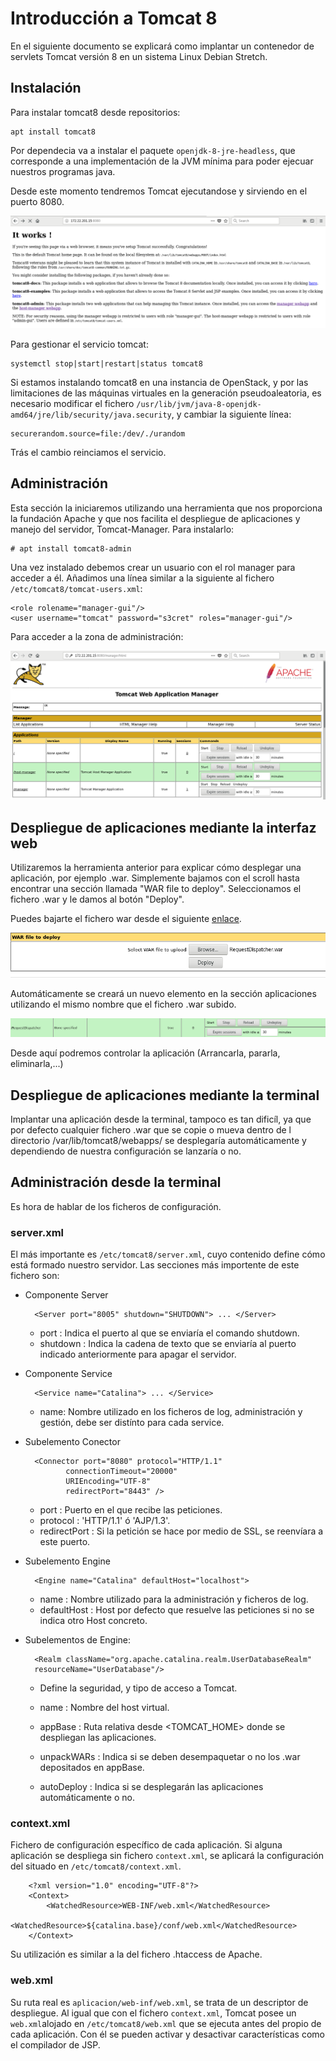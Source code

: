 # Introducción a Tomcat 8

En el siguiente documento se explicará como implantar un contenedor de servlets Tomcat versión 8 en un sistema Linux Debian Stretch.

## Instalación

Para instalar tomcat8 desde repositorios:
	
	apt install tomcat8

Por dependecia va a instalar el paquete `openjdk-8-jre-headless`, que corresponde a una implementación de la JVM mínima para poder ejecuar nuestros programas java.

Desde este momento tendremos Tomcat ejecutandose y sirviendo en el puerto 8080.

![tomcat](img/tomcat1.png)

Para gestionar el servicio tomcat:

	systemctl stop|start|restart|status tomcat8

Si estamos instalando tomcat8 en una instancia de OpenStack, y por las limitaciones de las máquinas virtuales en la generación pseudoaleatoria, es necesario modificar el fichero `/usr/lib/jvm/java-8-openjdk-amd64/jre/lib/security/java.security`, y cambiar la siguiente línea:

	securerandom.source=file:/dev/./urandom

Trás el cambio reinciamos el servicio.

## Administración

Esta sección la iniciaremos utilizando una herramienta que nos proporciona la fundación Apache y que nos facilita el despliegue de aplicaciones y manejo del servidor, Tomcat-Manager. Para instalarlo:

	# apt install tomcat8-admin

Una vez instalado debemos crear un usuario con el rol manager para acceder a él. Añadimos una línea similar a la siguiente al fichero `/etc/tomcat8/tomcat-users.xml`:

	<role rolename="manager-gui"/>
	<user username="tomcat" password="s3cret" roles="manager-gui"/>

Para acceder a la zona de administración:

![tomcat](img/tomcat2.png)
 
## Despliegue de aplicaciones mediante la interfaz web

Utilizaremos la herramienta anterior para explicar cómo desplegar una aplicación, por ejemplo .war. Simplemente bajamos con el scroll hasta encontrar una sección llamada "WAR file to deploy". Seleccionamos el fichero .war y le damos al botón "Deploy".

Puedes bajarte el fichero war desde el siguiente [enlace](https://github.com/josedom24/iawgs_doc/raw/master/unidades/u5/war/RequestDispatcher.war).

![tomcat](img/tomcat3.png)

Automáticamente se creará un nuevo elemento en la sección aplicaciones utilizando el mismo
nombre que el fichero .war subido.

![tomcat](img/tomcat4.png)

Desde aquí podremos controlar la aplicación (Arrancarla, pararla, eliminarla,...)

## Despliegue de aplicaciones mediante la terminal

Implantar una aplicación desde la terminal, tampoco es tan dificíl, ya que por defecto cualquier fichero .war que se copie o mueva dentro de l directorio /var/lib/tomcat8/webapps/ se desplegaría automáticamente y dependiendo de nuestra configuración se lanzaría o no.

## Administración desde la terminal

Es hora de hablar de los ficheros de configuración. 

### server.xml

El más importante es `/etc/tomcat8/server.xml`, cuyo contenido define cómo está formado nuestro servidor. Las secciones más importente de este fichero son:

* Componente Server
		
		<Server port="8005" shutdown="SHUTDOWN"> ... </Server>

	* port : Indica el puerto al que se enviaría el comando shutdown.
	* shutdown : Indica la cadena de texto que se enviaría al puerto indicado anteriormente para apagar el servidor.

* Componente Service
  
		<Service name="Catalina"> ... </Service>
	
	* name: Nombre utilizado en los ficheros de log, administración y gestión, debe ser distínto para cada service.

* Subelemento Conector

		<Connector port="8080" protocol="HTTP/1.1" 
               connectionTimeout="20000" 
               URIEncoding="UTF-8" 
               redirectPort="8443" /> 

	* port : Puerto en el que recibe las peticiones.
	* protocol : 'HTTP/1.1' ó 'AJP/1.3'.
	* redirectPort : Si la petición se hace por medio de SSL, se reenvíara a este puerto.

* Subelemento Engine

		<Engine name="Catalina" defaultHost="localhost"> 

	* name : Nombre utilizado para la administración y ficheros de log.
	* defaultHost : Host por defecto que resuelve las peticiones si no se indica otro Host concreto.

* Subelementos de Engine:

		<Realm className="org.apache.catalina.realm.UserDatabaseRealm" 
		resourceName="UserDatabase"/> 

	* Define la seguridad, y tipo de acceso a Tomcat.

		<Host name="localhost"  appBase="webapps" 
            unpackWARs="true" autoDeploy="true" 
            xmlValidation="false" xmlNamespaceAware="false"> 
		</Host> 

	* name : Nombre del host virtual.
	* appBase : Ruta relativa desde <TOMCAT_HOME> donde se despliegan las aplicaciones.
	* unpackWARs : Indica si se deben desempaquetar o no los .war depositados en appBase.
	* autoDeploy : Indica si se desplegarán las aplicaciones automáticamente o no.

### context.xml

Fichero de configuración específico de cada aplicación. Si alguna aplicación se despliega sin fichero `context.xml`, se aplicará la configuración del situado en 
`/etc/tomcat8/context.xml`.

		<?xml version="1.0" encoding="UTF-8"?>
		<Context>
		    <WatchedResource>WEB-INF/web.xml</WatchedResource>
		    <WatchedResource>${catalina.base}/conf/web.xml</WatchedResource>
		</Context>

Su utilización es similar a la del fichero .htaccess de Apache.

### web.xml

Su ruta real es `aplicacion/web-inf/web.xml`, se trata de un descriptor de despliegue. Al igual que con el fichero `context.xml`, Tomcat posee un `web.xml`alojado en `/etc/tomcat8/web.xml` que se ejecuta antes del propio de cada aplicación. Con él se pueden activar y desactivar características como el compilador de JSP.